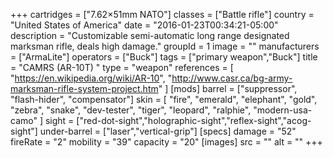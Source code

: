 +++
cartridges = ["7.62×51mm NATO"]
classes = ["Battle rifle"]
country = "United States of America"
date = "2016-01-23T00:34:21-05:00"
description = "Customizable semi-automatic long range designated marksman rifle, deals high damage."
groupId = 1
image = ""
manufacturers = ["ArmaLite"]
operators = ["Buck"]
tags = ["primary weapon","Buck"]
title = "CAMRS (AR-10T) "
type = "weapon"
references = [
  "https://en.wikipedia.org/wiki/AR-10",
  "http://www.casr.ca/bg-army-marksman-rifle-system-project.htm"
]
[mods]
  barrel = ["suppressor", "flash-hider", "compensator"]
  skin = [
    "fire",
    "emerald",
    "elephant",
    "gold",
    "zebra",
    "snake",
    "dev-tester",
    "tiger",
    "leopard",
    "ralphie",
    "modern-usa-camo"
  ]
  sight = ["red-dot-sight","holographic-sight","reflex-sight","acog-sight"]
  under-barrel = ["laser","vertical-grip"]
[specs]
  damage = "52"
  fireRate = "2"
  mobility = "39"
  capacity = "20"
[images]
  src = ""
  alt = ""
+++
